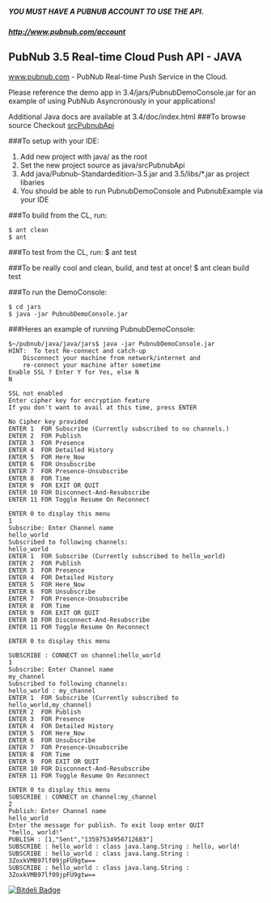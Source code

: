 ##### YOU MUST HAVE A PUBNUB ACCOUNT TO USE THE API.
##### http://www.pubnub.com/account

## PubNub 3.5 Real-time Cloud Push API - JAVA

www.pubnub.com - PubNub Real-time Push Service in the Cloud. 

Please reference the demo app in 3.4/jars/PubnubDemoConsole.jar for an example of using PubNub
Asyncronously in your applications!

Additional Java docs are available at 3.4/doc/index.html
###To browse source
Checkout [srcPubnubApi](/java/srcPubnubApi)

###To setup with your IDE:

1. Add new project with java/ as the root
2. Set the new project source as java/srcPubnubApi
3. Add java/Pubnub-Standardedition-3.5.jar and 3.5/libs/*.jar as project libaries
4. You should be able to run PubnubDemoConsole and PubnubExample via your IDE

###To build from the CL, run:
```
$ ant clean
$ ant
```

###To test from the CL, run:
$ ant test

###To be really cool and clean, build, and test at once!
$ ant clean build test

###To run the DemoConsole:
```
$ cd jars
$ java -jar PubnubDemoConsole.jar
```

###Heres an example of running PubnubDemoConsole:

```
$~/pubnub/java/java/jars$ java -jar PubnubDemoConsole.jar 
HINT:  To test Re-connect and catch-up
	Disconnect your machine from network/internet and
	re-connect your machine after sometime
Enable SSL ? Enter Y for Yes, else N
N

SSL not enabled
Enter cipher key for encryption feature
If you don't want to avail at this time, press ENTER

No Cipher key provided
ENTER 1  FOR Subscribe (Currently subscribed to no channels.)
ENTER 2  FOR Publish
ENTER 3  FOR Presence
ENTER 4  FOR Detailed History
ENTER 5  FOR Here_Now
ENTER 6  FOR Unsubscribe
ENTER 7  FOR Presence-Unsubscribe
ENTER 8  FOR Time
ENTER 9  FOR EXIT OR QUIT
ENTER 10 FOR Disconnect-And-Resubscribe
ENTER 11 FOR Toggle Resume On Reconnect

ENTER 0 to display this menu
1
Subscribe: Enter Channel name
hello_world
Subscribed to following channels: 
hello_world
ENTER 1  FOR Subscribe (Currently subscribed to hello_world)
ENTER 2  FOR Publish
ENTER 3  FOR Presence
ENTER 4  FOR Detailed History
ENTER 5  FOR Here_Now
ENTER 6  FOR Unsubscribe
ENTER 7  FOR Presence-Unsubscribe
ENTER 8  FOR Time
ENTER 9  FOR EXIT OR QUIT
ENTER 10 FOR Disconnect-And-Resubscribe
ENTER 11 FOR Toggle Resume On Reconnect

ENTER 0 to display this menu

SUBSCRIBE : CONNECT on channel:hello_world
1
Subscribe: Enter Channel name
my_channel
Subscribed to following channels: 
hello_world : my_channel
ENTER 1  FOR Subscribe (Currently subscribed to hello_world,my_channel)
ENTER 2  FOR Publish
ENTER 3  FOR Presence
ENTER 4  FOR Detailed History
ENTER 5  FOR Here_Now
ENTER 6  FOR Unsubscribe
ENTER 7  FOR Presence-Unsubscribe
ENTER 8  FOR Time
ENTER 9  FOR EXIT OR QUIT
ENTER 10 FOR Disconnect-And-Resubscribe
ENTER 11 FOR Toggle Resume On Reconnect

ENTER 0 to display this menu
SUBSCRIBE : CONNECT on channel:my_channel
2
Publish: Enter Channel name
hello_world
Enter the message for publish. To exit loop enter QUIT
"hello, world!"
PUBLISH : [1,"Sent","13597534956712683"]
SUBSCRIBE : hello_world : class java.lang.String : hello, world!
SUBSCRIBE : hello_world : class java.lang.String : 3ZoxkVMB97lf09jpFU9gtw==
SUBSCRIBE : hello_world : class java.lang.String : 3ZoxkVMB97lf09jpFU9gtw==
```
[![Bitdeli Badge](https://d2weczhvl823v0.cloudfront.net/pubnub/java/trend.png)](https://bitdeli.com/free "Bitdeli Badge")
